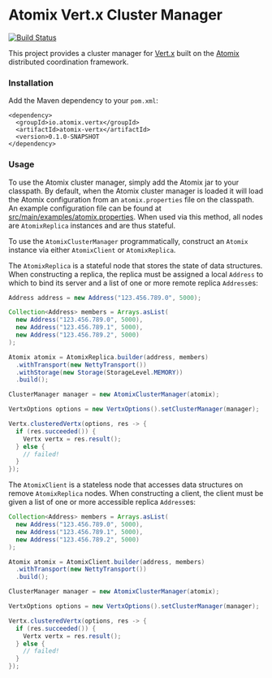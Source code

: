# Atomix Vert.x Cluster Manager

[![Build Status](https://travis-ci.org/atomix/atomix-vertx.svg)](https://travis-ci.org/atomix/atomix-vertx)

This project provides a cluster manager for [Vert.x](http://vertx.io) built on the [Atomix](http://atomix.io) distributed coordination framework.

### Installation

Add the Maven dependency to your `pom.xml`:

```
<dependency>
  <groupId>io.atomix.vertx</groupId>
  <artifactId>atomix-vertx</artifactId>
  <version>0.1.0-SNAPSHOT
</dependency>
```

### Usage

To use the Atomix cluster manager, simply add the Atomix jar to your classpath. By default, when the Atomix
cluster manager is loaded it will load the Atomix configuration from an `atomix.properties` file on the
classpath. An example configuration file can be found at
[src/main/examples/atomix.properties](http://github.com/atomix/atomix-vertx/tree/master/src/main/examples/atomix.properties).
When used via this method, all nodes are `AtomixReplica` instances and are thus stateful.

To use the `AtomixClusterManager` programmatically, construct an `Atomix` instance via either `AtomixClient` or `AtomixReplica`.

The `AtomixReplica` is a stateful node that stores the state of data structures. When constructing a replica,
the replica must be assigned a local `Address` to which to bind its server and a list of one or more
remote replica `Address`es:

```java
Address address = new Address("123.456.789.0", 5000);

Collection<Address> members = Arrays.asList(
  new Address("123.456.789.0", 5000),
  new Address("123.456.789.1", 5000),
  new Address("123.456.789.2", 5000)
);

Atomix atomix = AtomixReplica.builder(address, members)
  .withTransport(new NettyTransport())
  .withStorage(new Storage(StorageLevel.MEMORY))
  .build();

ClusterManager manager = new AtomixClusterManager(atomix);

VertxOptions options = new VertxOptions().setClusterManager(manager);

Vertx.clusteredVertx(options, res -> {
  if (res.succeeded()) {
    Vertx vertx = res.result();
  } else {
    // failed!
  }
});
```

The `AtomixClient` is a stateless node that accesses data structures on remove `AtomixReplica` nodes.
When constructing a client, the client must be given a list of one or more accessible replica `Address`es:

```java
Collection<Address> members = Arrays.asList(
  new Address("123.456.789.0", 5000),
  new Address("123.456.789.1", 5000),
  new Address("123.456.789.2", 5000)
);

Atomix atomix = AtomixClient.builder(address, members)
  .withTransport(new NettyTransport())
  .build();

ClusterManager manager = new AtomixClusterManager(atomix);

VertxOptions options = new VertxOptions().setClusterManager(manager);

Vertx.clusteredVertx(options, res -> {
  if (res.succeeded()) {
    Vertx vertx = res.result();
  } else {
    // failed!
  }
});
```

